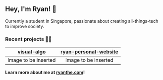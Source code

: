 ## Hey, I'm Ryan! 👋

Currently a student in Singapore, passionate about creating all-things-tech to improve society.

### Recent projects 👨‍💻

| [visual-algo](https://github.com/theboi/visual-algo) | [ryan-personal-website](https://github.com/theboi/ryan-personal-website)
|:-:|:-:|
| Image to be inserted | Image to be inserted |


**Learn more about me at [ryanthe.com](https://www.ryanthe.com)!**
